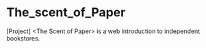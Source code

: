 # The_scent_of_Paper
[Project] &lt;The Scent of Paper> is a web introduction to independent bookstores.
